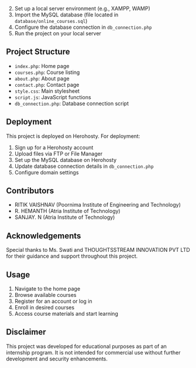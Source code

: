 2. Set up a local server environment (e.g., XAMPP, WAMP)
3. Import the MySQL database (file located in `database/online_courses.sql`)
4. Configure the database connection in `db_connection.php`
5. Run the project on your local server

## Project Structure
- `index.php`: Home page
- `courses.php`: Course listing
- `about.php`: About page
- `contact.php`: Contact page
- `style.css`: Main stylesheet
- `script.js`: JavaScript functions
- `db_connection.php`: Database connection script

## Deployment
This project is deployed on Herohosty. For deployment:
1. Sign up for a Herohosty account
2. Upload files via FTP or File Manager
3. Set up the MySQL database on Herohosty
4. Update database connection details in `db_connection.php`
5. Configure domain settings

## Contributors
- RITIK VAISHNAV (Poornima Institute of Engineering and Technology)
- R. HEMANTH (Atria Institute of Technology)
- SANJAY. N (Atria Institute of Technology)

## Acknowledgements
Special thanks to Ms. Swati and THOUGHTSSTREAM INNOVATION PVT LTD for their guidance and support throughout this project.




## Usage
1. Navigate to the home page
2. Browse available courses
3. Register for an account or log in
4. Enroll in desired courses
5. Access course materials and start learning



## Disclaimer
This project was developed for educational purposes as part of an internship program. It is not intended for commercial use without further development and security enhancements.
